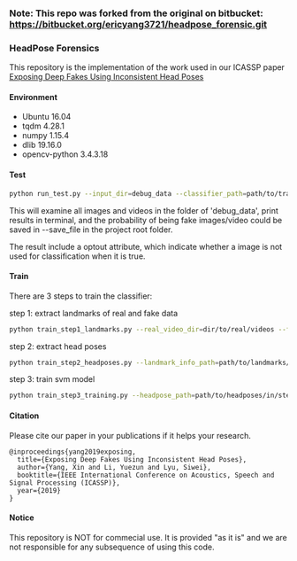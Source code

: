### Note: This repo was forked from the original on bitbucket: https://bitbucket.org/ericyang3721/headpose_forensic.git

### HeadPose Forensics

This repository is the implementation of the work used in our ICASSP paper
[Exposing Deep Fakes Using Inconsistent Head Poses](https://arxiv.org/abs/1811.00661)



#### Environment

- Ubuntu 16.04
- tqdm 4.28.1
- numpy 1.15.4
- dlib 19.16.0
- opencv-python 3.4.3.18

#### Test

```bash
python run_test.py --input_dir=debug_data --classifier_path=path/to/trained/model --save_file=path/to/output/results
```

This will examine all images and videos in the folder of 'debug_data', print results in terminal, and the probability of being fake images/video could be saved in --save_file in the project root folder. 

The result include a optout attribute, which indicate whether a image is not used for classification when it is true.

#### Train

There are 3 steps to train the classifier:

step 1: extract landmarks of real and fake data

```bash
python train_step1_landmarks.py --real_video_dir=dir/to/real/videos --fake_video_dir=dir/to/fake/videos --output_landmark_path=path/to/save/landmarks
```

step 2: extract head poses

```bash
python train_step2_headposes.py --landmark_info_path=path/to/landmarks/in/step1 --headpose_save_path=path/to/save/headpose/data
```

step 3: train svm model

```bash
python train_step3_training.py --headpose_path=path/to/headposes/in/step2 --model_save_path=path/to/save/trained/model
```


#### Citation

Please cite our paper in your publications if it helps your research.
```commandline
@inproceedings{yang2019exposing,
  title={Exposing Deep Fakes Using Inconsistent Head Poses},
  author={Yang, Xin and Li, Yuezun and Lyu, Siwei},
  booktitle={IEEE International Conference on Acoustics, Speech and Signal Processing (ICASSP)},
  year={2019}
}
```

#### Notice
This repository is NOT for commecial use. It is provided "as it is" and we are not responsible for any subsequence of using this code.
